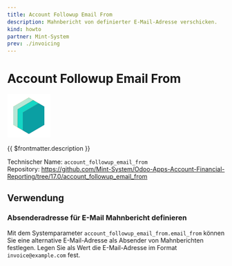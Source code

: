 ```yaml
---
title: Account Followup Email From
description: Mahnbericht von definierter E-Mail-Adresse verschicken.
kind: howto
partner: Mint-System
prev: ./invoicing
---
```


# Account Followup Email From

![icon_oms_box](attachments/icons_odoo_mint_system.png)

{{ $frontmatter.description }}

Technischer Name: `account_followup_email_from`\
Repository: <https://github.com/Mint-System/Odoo-Apps-Account-Financial-Reporting/tree/17.0/account_followup_email_from>

## Verwendung

### Absenderadresse für E-Mail Mahnbericht definieren

Mit dem Systemparameter `account_followup_email_from.email_from` können Sie eine alternative E-Mail-Adresse als Absender von Mahnberichten festlegen. Legen Sie als Wert die E-Mail-Adresse im Format `invoice@example.com` fest.
